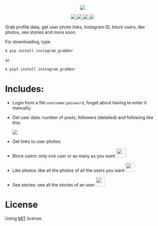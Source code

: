<p align="center"><a href=""><img src="https://i.imgur.com/x1A87m0.png"></a></p>

<p align="center">
  <a href="https://github.com/Aspoky/instagram_grabber">
    <img src="https://img.shields.io/badge/version-1.2-%23ea7a09.svg?style=flat">
    <img src="https://img.shields.io/badge/language-python-blue.svg?style=flat">
    <img src="https://img.shields.io/pypi/dm/instagram-grabber.svg">
  </a>
  <a href="https://pypi.org/project/instagram-grabber/">
    <img src="https://pyup.io/repos/github/Aspoky/instagram_grabber/shield.svg">
  </a>
</p>

Grab profile data, get user photo links, Instagram ID, block users, like photos, see stories and more soon.

For downloading, type 
```sh
$ pip install instagram_grabber
```
or
```sh
$ pip3 install instagram_grabber
```

<h1>Includes:</h1>

- Login from a file ```username:password```, forget about having to enter it manually.
- Get user data: number of posts, followers (detailed) and following like this:

  ![](https://i.imgur.com/vIcvi6n.png?raw=true)

- Get links to user photos

- Block users: only one user or as many as you want <img width="30" src="https://i.imgur.com/LsAT7H8.png">

- Like photos: like all the photos of all the users you want <img width="30" src="https://i.imgur.com/LsAT7H8.png">

- See stories: see all the stories of an user <img width="30" src="https://i.imgur.com/LsAT7H8.png">

<h1>License</h1>

Using [MIT](https://github.com/Aspoky/instagram_grabber/blob/master/LICENSE) license.
